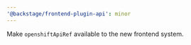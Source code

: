 ```yaml
---
'@backstage/frontend-plugin-api': minor
---
```


Make `openshiftApiRef` available to the new frontend system.
